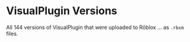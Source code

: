 # VisualPlugin Versions
All 144 versions of VisualPlugin that were uploaded to Rōblox ... as `.rbxm` files.
